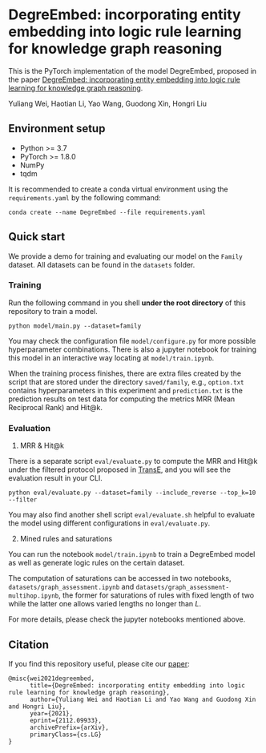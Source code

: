 # DegreEmbed: incorporating entity embedding into logic rule learning for knowledge graph reasoning

This is the PyTorch implementation of the model DegreEmbed, proposed in the paper [DegreEmbed: incorporating entity embedding into logic rule learning for knowledge graph reasoning](https://arxiv.org/abs/2112.09933).

Yuliang Wei, Haotian Li, Yao Wang, Guodong Xin, Hongri Liu

## Environment setup

- Python >= 3.7
- PyTorch >= 1.8.0
- NumPy
- tqdm

It is recommended to create a conda virtual environment using the `requirements.yaml` by the following command:

```shell
conda create --name DegreEmbed --file requirements.yaml
```

## Quick start

We provide a demo for training and evaluating our model on the `Family` dataset. All datasets can be found in the `datasets` folder.

### Training

Run the following command in you shell **under the root directory** of this repository to train a model.

```shell
python model/main.py --dataset=family
```

You may check the configuration file `model/configure.py` for more possible hyperparameter combinations. There is also a jupyter notebook for training this model in an interactive way locating at `model/train.ipynb`.

When the training process finishes, there are extra files created by the script that are stored under the directory `saved/family`, e.g., `option.txt` contains hyperparameters in this experiment and `prediction.txt` is the prediction results on test data for computing the metrics MRR (Mean Reciprocal Rank) and Hit@k.

### Evaluation

1. MRR & Hit@k

There is a separate script `eval/evaluate.py` to compute the MRR and Hit@k under the filtered protocol proposed in [TransE](https://papers.nips.cc/paper/5071-translating-embeddings-for-modeling-multi-relational-data.pdf), and you will see the evaluation result in your CLI.

```shell
python eval/evaluate.py --dataset=family --include_reverse --top_k=10 --filter
```

You may also find another shell script `eval/evaluate.sh` helpful to evaluate the model using different configurations in `eval/evaluate.py`.

2. Mined rules and saturations

You can run the notebook `model/train.ipynb` to train a DegreEmbed model as well as generate logic rules on the certain dataset.

The computation of saturations can be accessed in two notebooks, `datasets/graph_assessment.ipynb` and `datasets/graph_assessment-multihop.ipynb`, the former for saturations of rules with fixed length of two while the latter one allows varied lengths no longer than $L$.

For more details, please check the jupyter notebooks mentioned above.

## Citation

If you find this repository useful, please cite our [paper](https://arxiv.org/abs/2112.09933):

```plaintext
@misc{wei2021degreembed,
      title={DegreEmbed: incorporating entity embedding into logic rule learning for knowledge graph reasoning}, 
      author={Yuliang Wei and Haotian Li and Yao Wang and Guodong Xin and Hongri Liu},
      year={2021},
      eprint={2112.09933},
      archivePrefix={arXiv},
      primaryClass={cs.LG}
}
```
